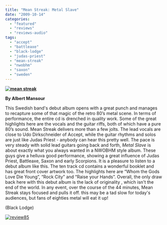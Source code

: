 ```yaml
---
title: "Mean Streak: Metal Slave"
date: "2009-10-14"
categories: 
  - "featured"
  - "reviews"
  - "reviews-audio"
tags: 
  - "accept"
  - "battleaxe"
  - "black-lodge"
  - "judas-priest"
  - "mean-streak"
  - "nwobhm"
  - "saxon"
  - "sweden"
---
```


**[![mean streak](http://www.hellbound.ca/wp-content/uploads/2009/10/mean-streak-300x300.jpg "mean streak")](http://www.hellbound.ca/wp-content/uploads/2009/10/mean-streak.jpg)**

**By Albert Mansour**

This Swedish band's debut album opens with a great punch and manages to recapture some of that magic of the retro 80’s metal scene. In terms of performance, the entire cd is drenched in quality work. Some of the great highlights here are the vocals and the guitar riffs, both of which have a pure 80’s sound. Mean Streak delivers more than a few jolts. The lead vocals are close to Udo Dirkschneider of Accept, while the guitar rhythms and solos are just like Judas Priest - anybody can hear this pretty well. The pace is very steady with solid lead guitars going back and forth, _Metal Slave_ is about exactly what you always wanted in a NWOBHM style album. These guys give a helluva good performance, showing a great influence of Judas Priest, Battleaxe, Saxon and early Scorpions. It is a pleasure to listen to a debut album like this. The ten track cd contains a wonderful booklet and has great front cover artwork too. The highlights here are “Whom the Gods Love Die Young”, “Rock City” and “Raise your Hands”. Overall, the only draw back here with this debut album is the lack of originality , which isn't the end of the world. In any event, over the course of the 44 minutes, Mean Streak stays focused and pulls it off. this may be a tad slow for today's audiences, but fans of eighties metal will eat it up!

(Black Lodge)

[![review85](http://www.hellbound.ca/wp-content/uploads/2009/08/review851.png "review85")](http://www.hellbound.ca/wp-content/uploads/2009/08/review851.png)
